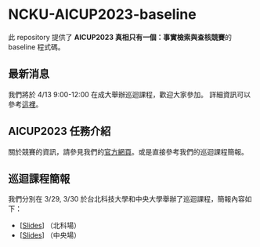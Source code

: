 # NCKU-AICUP2023-baseline
此 repository 提供了 **AICUP2023 真相只有一個：事實檢索與查核競賽**的 baseline 程式碼。

## 最新消息
我們將於 4/13 9:00-12:00 在成大舉辦巡迴課程，歡迎大家參加。
詳細資訊可以參考[這裡](https://drive.google.com/file/d/1WT-eQ8dH4HioQUXuNy32Q_oNjWh0UWMA/view?usp=share_link)。

## AICUP2023 任務介紹
關於競賽的資訊，請參見我們的[官方網頁](https://tbrain.trendmicro.com.tw/Competitions/Details/28)。或是直接參考我們的巡迴課程簡報。

## 巡迴課程簡報
我們分別在 3/29, 3/30 於台北科技大學和中央大學舉辦了巡迴課程，簡報內容如下：
- [[Slides](https://drive.google.com/file/d/1Y3E851007TDRlj8-HPqkigaCwCZVS0l4/view?usp=share_link)] （北科場）
- [[Slides](https://drive.google.com/file/d/1hViWx_sueee2ayhCj7xwyARs3Nu6efXH/view?usp=sharing)] （中央場）